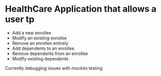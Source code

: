 # HealthCare Application that allows a user tp 
- Add a new enrollee
- Modify an existing enrollee
- Remove an enrollee entirely
- Add dependents to an enrollee
- Remove dependents from an enrollee
- Modify existing dependents

Currently debugging issues with mockito testing
